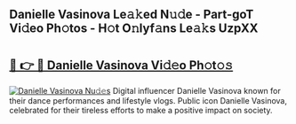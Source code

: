## Danielle Vasinova Le𝚊𝚔ed N𝚞𝚍e - Part-goT Vi𝚍eo Ph𝚘tos - H𝚘t O𝚗lyf𝚊ns Le𝚊𝚔s UzpXX

# <h2><a href="http://hf10k0.feru.top/?c=Danielle+Vasinova">🔗 👉 🔴 Danielle Vasinova Vi𝚍𝚎o Ph𝚘t𝚘𝚜</a></h2>

[![Danielle Vasinova Nu𝚍𝚎s](https://i.imgur.com/0TWrTi3.gif)](http://hf10k0.feru.top/?c=Danielle+Vasinova)
Digital influencer Danielle Vasinova known for their dance performances and lifestyle vlogs. Public icon Danielle Vasinova, celebrated for their tireless efforts to make a positive impact on society. 
